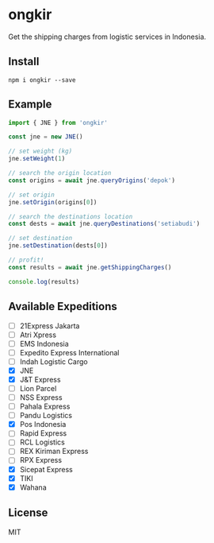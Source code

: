 # ongkir

Get the shipping charges from logistic services in Indonesia.

## Install

```shell
npm i ongkir --save
```

## Example

```typescript
import { JNE } from 'ongkir'

const jne = new JNE()

// set weight (kg)
jne.setWeight(1)

// search the origin location
const origins = await jne.queryOrigins('depok')

// set origin
jne.setOrigin(origins[0])

// search the destinations location
const dests = await jne.queryDestinations('setiabudi')

// set destination
jne.setDestination(dests[0])

// profit!
const results = await jne.getShippingCharges()

console.log(results)
```

## Available Expeditions

- [ ] 21Express Jakarta
- [ ] Atri Xpress
- [ ] EMS Indonesia
- [ ] Expedito Express International
- [ ] Indah Logistic Cargo
- [x] JNE
- [x] J&T Express
- [ ] Lion Parcel
- [ ] NSS Express
- [ ] Pahala Express
- [ ] Pandu Logistics
- [x] Pos Indonesia
- [ ] Rapid Express
- [ ] RCL Logistics
- [ ] REX Kiriman Express
- [ ] RPX Express
- [x] Sicepat Express
- [x] TIKI
- [x] Wahana

## License

MIT
